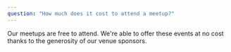 ```yaml
---
question: "How much does it cost to attend a meetup?"
---
```


Our meetups are free to attend. We're able to offer these events at no cost thanks to the generosity of our venue sponsors.
